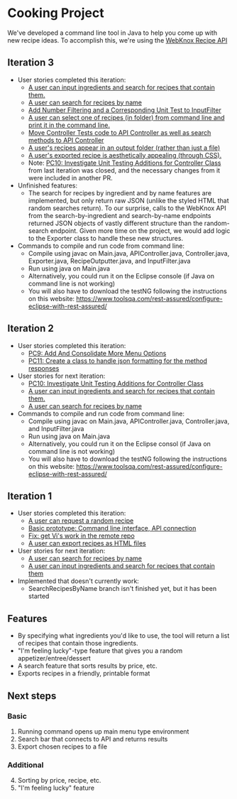 # Cooking Project
We've developed a command line tool in Java to help you come up with new recipe ideas. To accomplish this, we're using the [WebKnox Recipe API](http://webknox.com/api#!/recipes/getRandomPopularRecipes_GET)

## Iteration 3
* User stories completed this iteration:
  * [A user can input ingredients and search for recipes that contain them.](https://github.com/CSE237SP2021/project-cooking/issues/5)
  * [A user can search for recipes by name](https://github.com/CSE237SP2021/project-cooking/issues/4)
  * [Add Number Filtering and a Corresponding Unit Test to InputFilter](https://github.com/CSE237SP2021/project-cooking/issues/28)
  * [A user can select one of recipes (in folder) from command line and print it in the command line.](https://github.com/CSE237SP2021/project-cooking/issues/19)
  * [Move Controller Tests code to API Controller as well as search methods to API Controller](https://github.com/CSE237SP2021/project-cooking/issues/27)
  * [A user's recipes appear in an output folder (rather than just a file)](https://github.com/CSE237SP2021/project-cooking/issues/21)
  * [A user's exported recipe is aesthetically appealing (through CSS).](https://github.com/CSE237SP2021/project-cooking/issues/31)
  * Note: [PC10: Investigate Unit Testing Additions for Controller Class](https://github.com/CSE237SP2021/project-cooking/issues/9) from last iteration was closed, and the necessary changes from it were included in another PR.
* Unfinished features:
  * The search for recipes by ingredient and by name features are implemented, but only return raw JSON (unlike the styled HTML that random searches return). To our surprise, calls to the WebKnox API from the search-by-ingredient and search-by-name endpoints returned JSON objects of vastly different structure than the random-search endpoint. Given more time on the project, we would add logic to the Exporter class to handle these new structures.
* Commands to compile and run code from command line:  
  * Compile using javac on Main.java, APIController.java, Controller.java, Exporter.java, RecipeOutputter.java, and InputFilter.java
  * Run using java on Main.java
  * Alternatively, you could run it on the Eclipse console (if Java on command line is not working)
  * You will also have to download the testNG following the instructions on this website: https://www.toolsqa.com/rest-assured/configure-eclipse-with-rest-assured/

## Iteration 2
* User stories completed this iteration:
  * [PC9: Add And Consolidate More Menu Options](https://github.com/CSE237SP2021/project-cooking/issues/10)
  * [PC11: Create a class to handle json formatting for the method responses](https://github.com/CSE237SP2021/project-cooking/issues/12)
* User stories for next iteration:
  * [PC10: Investigate Unit Testing Additions for Controller Class](https://github.com/CSE237SP2021/project-cooking/issues/9)
  * [A user can input ingredients and search for recipes that contain them.](https://github.com/CSE237SP2021/project-cooking/issues/5)
  * [A user can search for recipes by name](https://github.com/CSE237SP2021/project-cooking/issues/4)
* Commands to compile and run code from command line:
  * Compile using javac on Main.java, APIController.java, Controller.java, and InputFilter.java
  * Run using java on Main.java
  * Alternatively, you could run it on the Eclipse consol (if Java on command line is not working)
  * You will also have to download the testNG following the instructions on this website: https://www.toolsqa.com/rest-assured/configure-eclipse-with-rest-assured/

## Iteration 1
* User stories completed this iteration: 
  * [A user can request a random recipe](https://github.com/CSE237SP2021/project-cooking/issues/2)
  * [Basic prototype: Command line interface, API connection](https://github.com/CSE237SP2021/project-cooking/issues/1)
  * [Fix: get Vi's work in the remote repo](https://github.com/CSE237SP2021/project-cooking/issues/6)
  * [A user can export recipes as HTML files](https://github.com/CSE237SP2021/project-cooking/issues/3)
* User stories for next iteration:
  * [A user can search for recipes by name](https://github.com/CSE237SP2021/project-cooking/issues/4)
  * [A user can input ingredients and search for recipes that contain them](https://github.com/CSE237SP2021/project-cooking/issues/5)
* Implemented that doesn't currently work:
  * SearchRecipesByName branch isn't finished yet, but it has been started

## Features
- By specifying what ingredients you'd like to use, the tool will return a list of recipes that contain those ingredients.
- "I'm feeling lucky"-type feature that gives you a random appetizer/entree/dessert
- A search feature that sorts results by price, etc.
- Exports recipes in a friendly, printable format

## Next steps

### Basic 
1. Running command opens up main menu type environment
2. Search bar that connects to API and returns results
3. Export chosen recipes to a file

### Additional
4. Sorting by price, recipe, etc.
5. "I'm feeling lucky" feature
